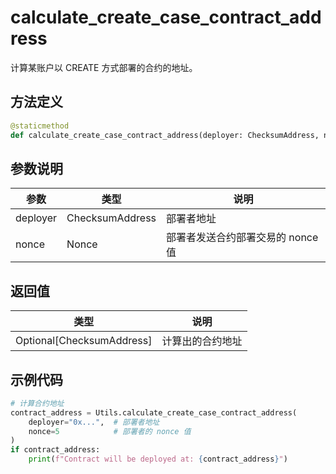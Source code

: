 # calculate_create_case_contract_address

计算某账户以 CREATE 方式部署的合约的地址。

## 方法定义

```python
@staticmethod
def calculate_create_case_contract_address(deployer: ChecksumAddress, nonce: Nonce) -> Optional[ChecksumAddress]
```

## 参数说明

| 参数     | 类型            | 说明                              |
| -------- | --------------- | --------------------------------- |
| deployer | ChecksumAddress | 部署者地址                        |
| nonce    | Nonce           | 部署者发送合约部署交易的 nonce 值 |

## 返回值

| 类型                      | 说明             |
| ------------------------- | ---------------- |
| Optional[ChecksumAddress] | 计算出的合约地址 |

## 示例代码

```python
# 计算合约地址
contract_address = Utils.calculate_create_case_contract_address(
    deployer="0x...",  # 部署者地址
    nonce=5            # 部署者的 nonce 值
)
if contract_address:
    print(f"Contract will be deployed at: {contract_address}")
```
